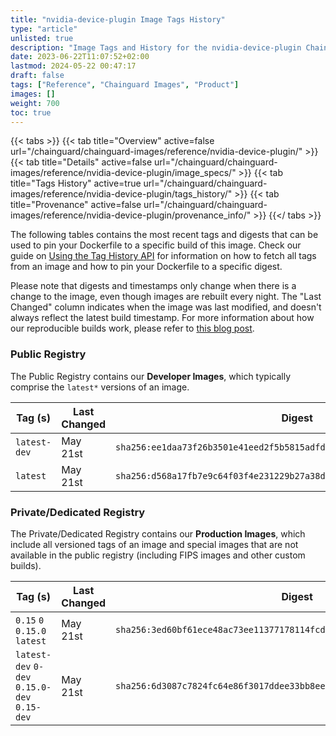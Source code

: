 ```yaml
---
title: "nvidia-device-plugin Image Tags History"
type: "article"
unlisted: true
description: "Image Tags and History for the nvidia-device-plugin Chainguard Image"
date: 2023-06-22T11:07:52+02:00
lastmod: 2024-05-22 00:47:17
draft: false
tags: ["Reference", "Chainguard Images", "Product"]
images: []
weight: 700
toc: true
---
```


{{< tabs >}}
{{< tab title="Overview" active=false url="/chainguard/chainguard-images/reference/nvidia-device-plugin/" >}}
{{< tab title="Details" active=false url="/chainguard/chainguard-images/reference/nvidia-device-plugin/image_specs/" >}}
{{< tab title="Tags History" active=true url="/chainguard/chainguard-images/reference/nvidia-device-plugin/tags_history/" >}}
{{< tab title="Provenance" active=false url="/chainguard/chainguard-images/reference/nvidia-device-plugin/provenance_info/" >}}
{{</ tabs >}}

The following tables contains the most recent tags and digests that can be used to pin your Dockerfile to a specific build of this image. Check our guide on [Using the Tag History API](/chainguard/chainguard-images/using-the-tag-history-api/) for information on how to fetch all tags from an image and how to pin your Dockerfile to a specific digest.

Please note that digests and timestamps only change when there is a change to the image, even though images are rebuilt every night. The "Last Changed" column indicates when the image was last modified, and doesn't always reflect the latest build timestamp. For more information about how our reproducible builds work, please refer to [this blog post](https://www.chainguard.dev/unchained/reproducing-chainguards-reproducible-image-builds).

### Public Registry
The Public Registry contains our **Developer Images**, which typically comprise the `latest*` versions of an image.

| Tag (s)       | Last Changed | Digest                                                                    |
|---------------|--------------|---------------------------------------------------------------------------|
|  `latest-dev` | May 21st     | `sha256:ee1daa73f26b3501e41eed2f5b5815adfd6cef54e4be6d13d57d633c7f3e709c` |
|  `latest`     | May 21st     | `sha256:d568a17fb7e9c64f03f4e231229b27a38d85bac065139955e11d470ac3ee55f3` |


### Private/Dedicated Registry
The Private/Dedicated Registry contains our **Production Images**, which include all versioned tags of an image and special images that are not available in the public registry (including FIPS images and other custom builds).

| Tag (s)                                       | Last Changed | Digest                                                                    |
|-----------------------------------------------|--------------|---------------------------------------------------------------------------|
|  `0.15` `0` `0.15.0` `latest`                 | May 21st     | `sha256:3ed60bf61ece48ac73ee11377178114fcd2d4e715cbe94e6df215a4d0151ab54` |
|  `latest-dev` `0-dev` `0.15.0-dev` `0.15-dev` | May 21st     | `sha256:6d3087c7824fc64e86f3017ddee33bb8ee357004dc1ca7c8a6ec9eb1511b4929` |


